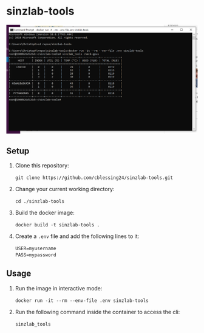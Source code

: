 # sinzlab-tools

![](example.PNG)

## Setup

1. Clone this repository:

    ``git clone https://github.com/cblessing24/sinzlab-tools.git``
    
2. Change your current working directory:

    ``cd ./sinzlab-tools``

3. Build the docker image:

    ``docker build -t sinzlab-tools .``
    
4. Create a `.env` file and add the following lines to it:

    ``USER=myusername``  
    ``PASS=mypassword``

## Usage

1. Run the image in interactive mode:

    ``docker run -it --rm --env-file .env sinzlab-tools``

2. Run the following command inside the container to access the cli:

    ``sinzlab_tools``